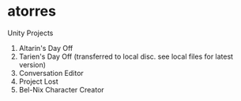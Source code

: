 atorres
=======

Unity Projects

1) Altarin's Day Off
2) Tarien's Day Off (transferred to local disc.  see local files for latest version)
3) Conversation Editor
4) Project Lost
5) Bel-Nix Character Creator
